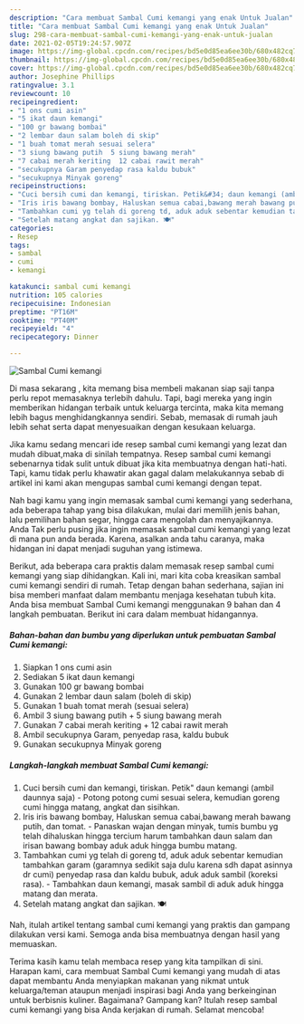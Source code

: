 ```yaml
---
description: "Cara membuat Sambal Cumi kemangi yang enak Untuk Jualan"
title: "Cara membuat Sambal Cumi kemangi yang enak Untuk Jualan"
slug: 298-cara-membuat-sambal-cumi-kemangi-yang-enak-untuk-jualan
date: 2021-02-05T19:24:57.907Z
image: https://img-global.cpcdn.com/recipes/bd5e0d85ea6ee30b/680x482cq70/sambal-cumi-kemangi-foto-resep-utama.jpg
thumbnail: https://img-global.cpcdn.com/recipes/bd5e0d85ea6ee30b/680x482cq70/sambal-cumi-kemangi-foto-resep-utama.jpg
cover: https://img-global.cpcdn.com/recipes/bd5e0d85ea6ee30b/680x482cq70/sambal-cumi-kemangi-foto-resep-utama.jpg
author: Josephine Phillips
ratingvalue: 3.1
reviewcount: 10
recipeingredient:
- "1 ons cumi asin"
- "5 ikat daun kemangi"
- "100 gr bawang bombai"
- "2 lembar daun salam boleh di skip"
- "1 buah tomat merah sesuai selera"
- "3 siung bawang putih  5 siung bawang merah"
- "7 cabai merah keriting  12 cabai rawit merah"
- "secukupnya Garam penyedap rasa kaldu bubuk"
- "secukupnya Minyak goreng"
recipeinstructions:
- "Cuci bersih cumi dan kemangi, tiriskan. Petik&#34; daun kemangi (ambil daunnya saja) Potong potong cumi sesuai selera, kemudian goreng cumi hingga matang, angkat dan sisihkan."
- "Iris iris bawang bombay, Haluskan semua cabai,bawang merah bawang putih, dan tomat. Panaskan wajan dengan minyak, tumis bumbu yg telah dihaluskan hingga tercium harum tambahkan daun salam dan irisan bawang bombay aduk aduk hingga bumbu matang."
- "Tambahkan cumi yg telah di goreng td, aduk aduk sebentar kemudian tambahkan garam (garamnya sedikit saja dulu karena sdh dapat asinnya dr cumi) penyedap rasa dan kaldu bubuk, aduk aduk sambil (koreksi rasa). Tambahkan daun kemangi, masak sambil di aduk aduk hingga matang dan merata."
- "Setelah matang angkat dan sajikan. 🍽"
categories:
- Resep
tags:
- sambal
- cumi
- kemangi

katakunci: sambal cumi kemangi 
nutrition: 105 calories
recipecuisine: Indonesian
preptime: "PT16M"
cooktime: "PT40M"
recipeyield: "4"
recipecategory: Dinner

---
```



![Sambal Cumi kemangi](https://img-global.cpcdn.com/recipes/bd5e0d85ea6ee30b/680x482cq70/sambal-cumi-kemangi-foto-resep-utama.jpg)

Di masa  sekarang , kita memang bisa membeli makanan siap saji tanpa perlu repot memasaknya terlebih dahulu. Tapi, bagi mereka yang ingin memberikan hidangan terbaik untuk keluarga tercinta, maka kita memang lebih bagus menghidangkannya sendiri. Sebab, memasak di rumah jauh lebih sehat serta dapat menyesuaikan dengan kesukaan keluarga.

Jika kamu sedang mencari ide resep sambal cumi kemangi yang lezat dan mudah dibuat,maka di sinilah tempatnya. Resep sambal cumi kemangi  sebenarnya tidak sulit untuk dibuat jika kita membuatnya dengan hati-hati. Tapi, kamu tidak perlu khawatir akan gagal dalam melakukannya 
sebab di artikel ini kami akan mengupas sambal cumi kemangi dengan tepat.  



Nah bagi kamu yang ingin memasak sambal cumi kemangi yang sederhana, ada beberapa tahap yang bisa dilakukan, mulai dari memilih jenis bahan, lalu pemilihan bahan segar, hingga cara mengolah dan menyajikannya. Anda Tak perlu pusing jika ingin memasak sambal cumi kemangi yang lezat di mana pun anda berada. Karena, asalkan anda  tahu caranya, maka hidangan ini dapat menjadi suguhan yang istimewa.

Berikut, ada beberapa cara praktis  dalam memasak resep sambal cumi kemangi yang siap dihidangkan. Kali ini, mari kita coba kreasikan sambal cumi kemangi sendiri di rumah. Tetap dengan bahan sederhana, sajian ini bisa memberi manfaat dalam membantu menjaga kesehatan tubuh kita. Anda bisa membuat Sambal Cumi kemangi menggunakan 9 bahan dan 4 langkah pembuatan. Berikut ini cara dalam membuat hidangannya.

<!--inarticleads1-->

##### Bahan-bahan dan bumbu yang diperlukan untuk pembuatan Sambal Cumi kemangi:

1. Siapkan 1 ons cumi asin
1. Sediakan 5 ikat daun kemangi
1. Gunakan 100 gr bawang bombai
1. Gunakan 2 lembar daun salam (boleh di skip)
1. Gunakan 1 buah tomat merah (sesuai selera)
1. Ambil 3 siung bawang putih + 5 siung bawang merah
1. Gunakan 7 cabai merah keriting + 12 cabai rawit merah
1. Ambil secukupnya Garam, penyedap rasa, kaldu bubuk
1. Gunakan secukupnya Minyak goreng




<!--inarticleads2-->

##### Langkah-langkah membuat Sambal Cumi kemangi:

1. Cuci bersih cumi dan kemangi, tiriskan. Petik&#34; daun kemangi (ambil daunnya saja) - Potong potong cumi sesuai selera, kemudian goreng cumi hingga matang, angkat dan sisihkan.
1. Iris iris bawang bombay, Haluskan semua cabai,bawang merah bawang putih, dan tomat. - Panaskan wajan dengan minyak, tumis bumbu yg telah dihaluskan hingga tercium harum tambahkan daun salam dan irisan bawang bombay aduk aduk hingga bumbu matang.
1. Tambahkan cumi yg telah di goreng td, aduk aduk sebentar kemudian tambahkan garam (garamnya sedikit saja dulu karena sdh dapat asinnya dr cumi) penyedap rasa dan kaldu bubuk, aduk aduk sambil (koreksi rasa). - Tambahkan daun kemangi, masak sambil di aduk aduk hingga matang dan merata.
1. Setelah matang angkat dan sajikan. 🍽




Nah, itulah artikel tentang  sambal cumi kemangi  yang praktis dan gampang dilakukan versi kami. Semoga anda bisa membuatnya dengan hasil yang memuaskan. 

Terima kasih kamu telah membaca resep yang kita tampilkan di sini. Harapan kami, cara membuat  Sambal Cumi kemangi yang mudah di atas dapat membantu Anda menyiapkan makanan yang nikmat untuk keluarga/teman ataupun menjadi inspirasi bagi Anda yang berkeinginan untuk berbisnis kuliner. Bagaimana? Gampang kan? Itulah resep sambal cumi kemangi yang bisa Anda kerjakan di rumah. Selamat mencoba!

